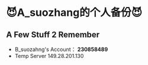 
# 😈A_suozhang的个人备份😈

## A Few Stuff 2 Remember
* B_suozahng's Account： **230858489**
* Temp Server 149.28.201.130

